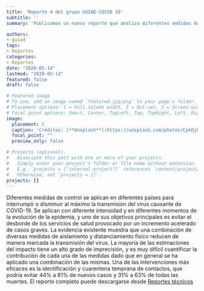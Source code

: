 ```yaml
---
title: 'Reporte 4 del grupo GUIAD-COVID 19'
subtitle: ''
summary: 'Publicamos un nuevo reporte que analiza diferentes medidas de control para disminuir la transmisión del virus. Puede descargarse desde [Reportes técnicos](#publications).'

authors:
- guiad
tags:
- Reportes
categories:
- Reportes
date: "2020-05-14"
lastmod: "2020-05-14"
featured: false
draft: false

# Featured image
# To use, add an image named `featured.jpg/png` to your page's folder.
# Placement options: 1 = Full column width, 2 = Out-set, 3 = Screen-width
# Focal point options: Smart, Center, TopLeft, Top, TopRight, Left, Right, BottomLeft, Bottom, BottomRight
image:
  placement: 2
  caption: 'Créditos: [**Unsplash**](https://unsplash.com/photos/CpkOjOcXdUY)'
  focal_point: ""
  preview_only: false

# Projects (optional).
#   Associate this post with one or more of your projects.
#   Simply enter your project's folder or file name without extension.
#   E.g. `projects = ["internal-project"]` references `content/project/deep-learning/index.md`.
#   Otherwise, set `projects = []`.
projects: []
---
```



Diferentes medidas de control se aplican en diferentes países para interrumpir o disminuir al máximo la transmisión del virus causante de COVID-19. Se aplican con diferente intensidad y en diferentes momentos de la evolución de la epidemia, y uno de sus objetivos principales es evitar el desborde de los servicios de salud provocado por un incremento acelerado de casos graves. La evidencia existente muestra que una combinación de diversas medidas de aislamiento y distanciamiento físico reducen de manera marcada la transmisión del virus. La mayoría de las estimaciones del impacto tiene un alto grado de imprecisión, y es muy difícil cuantificar la contribución de cada una de las medidas dado que en general se ha aplicado una combinación de las mismas. Una de las intervenciones más eficaces es la identificación y cuarentena temprana de contactos, que podría evitar 44% a 81% de nuevos casos y 31% a 63% de todas las muertes. El reporte completo puede  descargarse desde [Reportes técnicos](/#publications)